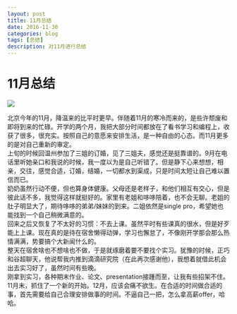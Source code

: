 ```yaml
--- 
layout: post 
title: 11月总结
date: 2016-11-30 
categories: blog 
tags: [总结] 
description: 对11月进行总结
--- 
```


# 11月总结

![](http://isujin.com/wp-content/uploads/2015/12/wallhaven-206383.jpg)

北京今年的11月，降温来的比平时更早。伴随着11月的寒冷而来的，是些许颓废和即将到来的忙碌。开学的两个月，我把大部分时间都放在了看书学习和编程上，收获了很多，很充实。按照自己的意愿来安排生活，是一种自由的心态。而11月更多的是对自己重新的审定。  
上旬的时候回温州参加了三姐的订婚，见了三姐夫，感觉还是挺靠谱的。9月在电话里听她亲口和我说的时候，我一度以为是自己听错了。但是静下心来想想，相亲，交往，感觉合适，订婚，结婚，一切都水到渠成，只是时间太短让自己难以置信而已。  
奶奶虽然行动不便，但也算身体健康。父母还是老样子，和他们相互有交心，但是彼此话不多，我觉得这样就挺好的。家里有老姐和哆哆陪着，也不会无聊。老姐的肚子明显大了，期待哆哆的弟弟/妹妹的到来。二姐依然是single pro，希望她也能找到一个自己稍微满意的。  
回来之后又恢复了不太好的习惯：不去上课。虽然平时有些课真的很水，但是好歹能上上课。现在真的是待在宿舍懒得动弹，学习也懈怠了，不像刚开学那会那么热情满满，势要搞个大新闻什么的。  
整天在宿舍啥也不想啥也不做，于是就琢磨着要不要找个实习。犹豫的时候，正巧和谷超聊天，他说帮我内推到滴滴研究院（在此再次感谢他），我想着就借此机会出去实习好了，虽然时间有些晚。  
刚拿到实习，各种期末作业、论文、presentation接踵而至，让我有些招架不住。11月末，抓住了一个新的开始。12月，应该会痛不欲生。在合适的时间做合适的事，首先需要给自己合理安排做事的时间。不逼自己一把，怎么拿高薪offer，哈哈。
